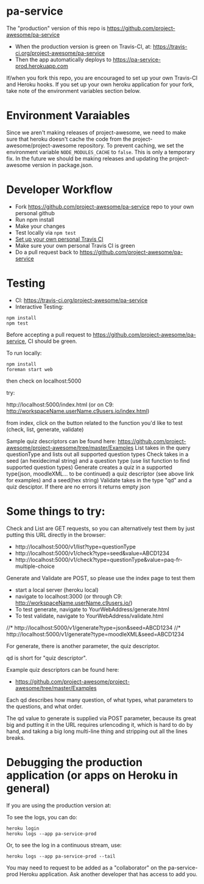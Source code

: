 # pa-service
 
The "production" version of this repo is https://github.com/project-awesome/pa-service 
* When the production version is green on Travis-CI, at: https://travis-ci.org/project-awesome/pa-service
* Then the app automatically deploys to https://pa-service-prod.herokuapp.com
 
If/when you fork this repo, you are encouraged to set up your own Travis-CI and Heroku hooks. If you set up your own heroku application for your fork, take note of the environment variables section below.

# Environment Varaiables
Since we aren't making releases of project-awesome, we need to make sure that heroku doesn't cache the code from the project-awesome/project-awesome repository. To prevent caching, we set the environment variable `NODE_MODULES_CACHE` to `false`. This is only a temporary fix. In the future we should be making releases and updating the project-awesome version in package.json.

# Developer Workflow
* Fork https://github.com/project-awesome/pa-service repo to your own personal github
* Run npm install
* Make your changes
* Test locally via `npm test`
* [Set up your own personal Travis CI](https://github.com/project-awesome/TEAM-DOCUMENTATION/blob/master/HOW-TO-TRAVIS-CI.md)
* Make sure your own personal Travis CI is green
* Do a pull request back to https://github.com/project-awesome/pa-service
# Testing
* CI: https://travis-ci.org/project-awesome/pa-service
* Interactive Testing: 
```
npm install
npm test
```
Before accepting a pull request to https://github.com/project-awesome/pa-service, CI should be green.

To run locally:

```
npm install
foreman start web

```

then check on localhost:5000

try:

http://localhost:5000/index.html (or on C9: http://workspaceName.userName.c9users.io/index.html)

from index, click on the button related to the function you'd like to test (check, list, generate, validate)

Sample quiz descriptors can be found here: https://github.com/project-awesome/project-awesome/tree/master/Examples
List takes in the query questionType and lists out all supported question types
Check takes in a seed (an hexidecimal string) and a question type (use list function to find supported question types)
Generate creates a quiz in a supported type(json, moodleXML... to be continued) a quiz descriptor (see above link for examples) and a seed(hex string)
Validate takes in the type "qd" and a quiz desciptor. If there are no errors it returns empty json


# Some things to try:

Check and List are GET requests, so you can alternatively test them by just putting 
this URL directly in the browser:

* http://localhost:5000/v1/list?type=questionType
* http://localhost:5000/v1/check?type=seed&value=ABCD1234
* http://localhost:5000/v1/check?type=questionType&value=paq-fr-multiple-choice

Generate and Validate are POST, so please use the index page to test them
* start a local server (heroku local)
* navigate to localhost:3000 (or through C9: http://workspaceName.userName.c9users.io/)
* To test generate, navigate to YourWebAddress/generate.html
* To test validate, navigate to YourWebAddress/validate.html

//* http://localhost:5000/v1/generate?type=json&seed=ABCD1234
//* http://localhost:5000/v1/generate?type=moodleXML&seed=ABCD1234

For generate, there is another parameter, the quiz descriptor.

qd is short for "quiz descriptor".

Example quiz descriptors can be found here:

* https://github.com/project-awesome/project-awesome/tree/master/Examples

Each qd describes how many question, of what types,
what parameters to the questions, and what order.

The qd value to generate is supplied via POST
parameter, because its great big and putting it in the
URL requires urlencoding it, which is hard to do by
hand, and taking a big long multi-line thing and
stripping out all the lines breaks.

# Debugging the production application (or apps on Heroku in general)

If you are using the production version at:

To see the logs, you can do:

```
heroku login
heroku logs --app pa-service-prod
```

Or, to see the log in a continuous stream, use:

```
heroku logs --app pa-service-prod --tail
```


You may need to request to be added as a "collaborator" on the pa-service-prod Heroku application.  Ask another developer that has access to add you.
